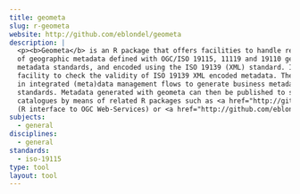 ```yaml
---
title: geometa
slug: r-geometa
website: http://github.com/eblondel/geometa
description: |
  <p><b>Geometa</b> is an R package that offers facilities to handle reading and writing 
  of geographic metadata defined with OGC/ISO 19115, 11119 and 19110 geographic information 
  metadata standards, and encoded using the ISO 19139 (XML) standard. It also includes a 
  facility to check the validity of ISO 19139 XML encoded metadata. The package can be used 
  in integrated (meta)data management flows to generate business metadata compliant with ISO/OGC 
  standards. Metadata generated with geometa can then be published to standard web metadata 
  catalogues by means of related R packages such as <a href="http://github.com/eblondel/ows4R/wiki" target="_blank">ows4R</a> 
  (R interface to OGC Web-Services) or <a href="http://github.com/eblondel/geonapi/wiki" target="_blank">geonapi</a> (R Interface to GeoNetwork API).</p>
subjects:
  - general
disciplines:
  - general
standards:
  - iso-19115
type: tool
layout: tool
---
```

